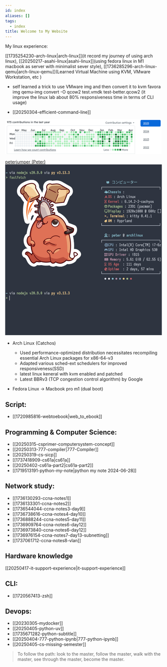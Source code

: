 ```yaml
---
id: index
aliases: []
tags:
  - index
title: Welcome to My Website
---
```


My linux experience:

[[1735254230-arch-linux|arch-linux]](it record my journey of using arch linux), [[20250217-asahi-linux|asahi-linux]](using fedora linux in M1 macbook as server with minimalist sever style), [[1736285296-arch-linux-qemu|arch-linux-qemu]](Learned Virtual Machine using KVM, VMware Workstation, etc )

- self learned a trick to use VMware img and then convert it to kvm favora img
  qemu-img convert -O qcow2 test.vmdk test-better.qcow2 (it improve the linux
  lab about 80% responsiveness time in terms of CLI usage)

- [[20250304-efficient-command-line]]

![](index/2025-04-17-17-33-39.png)

[peterjumper (Peter)](https://github.com/peterjumper)
![](index/2025-04-15-18-38-58.png)

- Arch Linux (Catchos)

  - Used performance-optimized distribution necessitates recompiling essential Arch Linux packages for x86-64-v3
  - Adapted various sched-ext schedulers for improved responsiveness(SSD)
  - latest linux keneral with kvm enabled and patched
  - Latest BBRv3 (TCP congestion control algorithm) by Google

- Fedora Linux -> Macbook pro m1 (dual boot)

## Script:

- [[1720985816-webtoebook|web_to_ebook]]

## Programming & Computer Science:

- [[20250315-csprimer-computersystem-concept]]
- [[20250313-777-compiler|777-Compiler]]
- [[20250319-cs-sicp]]
- [[1737418909-cs61a|cs61a]]
- [[20250402-cs61a-part2|cs61a-part2]]
- [[1719513191-python-my-note|python my note 2024-06-28]]

## Network study:

- [[1736130293-ccna-notes1]]
- [[1736133301-ccna-notes2]]
- [[1736544044-ccna-notes3-day9]]
- [[1736738616-ccna-notes4-day10]]
- [[1736888244-ccna-notes5-day11]]
- [[1736909764-ccna-notes6-day12]]
- [[1736973840-ccna-notes6-day12]]
- [[1736976154-ccna-notes7-day13-subnetting]]
- [[1737061712-ccna-notes8-vlan]]

## Hardware knowledge

[[20250417-it-support-experience|it-support-experience]]

## CLI:

- [[1720567413-zsh]]

## Devops:

- [[20230305-mydocker]]
- [[20250405-python-uv]]
- [[1735671282-python-subtitle]]
- [[20250404-777-python-ipynb|777-python-ipynb]]
- [[20250405-cs-missing-semester]]

> To follow the path: look to the master, follow the master, walk with the master, see through the master, become the master.
